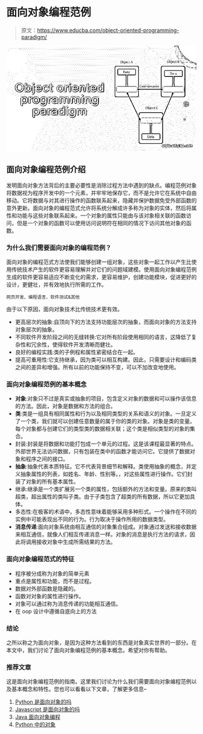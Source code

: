 # 面向对象编程范例

> 原文：<https://www.educba.com/object-oriented-programming-paradigm/>

![Object oriented programming paradigm](img/ba1a5253f1b0e2f41c8587dc9e7d5c20.png)



## 面向对象编程范例介绍

发明面向对象方法背后的主要必要性是消除过程方法中遇到的缺点。编程范例对象将数据视为程序开发中的一个元素，并牢牢地保存它，而不是允许它在系统中自由移动。它将数据与对其进行操作的函数联系起来，隐藏并保护数据免受外部函数的意外更新。面向对象的编程范式允许将系统分解成许多称为对象的实体，然后将属性和功能与这些对象联系起来。一个对象的属性只能由与该对象相关联的函数访问，但是一个对象的函数可以使用访问说明符在相同的情况下访问其他对象的函数。

### 为什么我们需要面向对象的编程范例？

面向对象的编程范式方法使我们能够创建一组对象，这些对象一起工作以产生比使用传统技术产生的软件更容易理解并对它们的问题域建模。使用面向对象编程范例生成的软件更容易适应不断变化的需求，更容易维护，创建功能模块，促进更好的设计，更健壮，并有效地执行所需的工作。

<small>网页开发、编程语言、软件测试&其他</small>

由于以下原因，面向对象技术比传统技术更有效。

*   更高层次的抽象:自顶向下的方法支持功能层次的抽象，而面向对象的方法支持对象层次的抽象。
*   不同软件开发阶段之间的无缝转换:它对所有阶段使用相同的语言，这降低了复杂性和冗余性，使得软件开发清晰而健壮。
*   良好的编程实践:类的子例程和属性紧密结合在一起。
*   提高可重用性:它支持继承，因为类可以相互构建。因此，只需要设计和编码类之间的差异和增强。所有以前的功能保持不变，可以不加改变地使用。

### 面向对象编程范例的基本概念

*   **对象**:对象只不过是真实或抽象的项目，包含定义对象的数据和可以操作该信息的方法。因此，对象是数据和方法的组合。
*   **类**:类是一组具有相同属性和行为以及相同类型的关系和语义的对象。一旦定义了一个类，我们就可以创建任意数量的属于你的类的对象。对象是类的变量。每个对象都与创建它们的类型类的数据相关联；这个类是相似类型的对象的集合。
*   封装:封装是将数据和功能打包成一个单元的过程。这是该课程最显著的特点。外部世界无法访问数据，只有包装在类中的函数才能访问它。它提供了数据对象和程序之间的接口。
*   **抽象**:抽象代表本质特征。它不代表背景细节和解释。类使用抽象的概念，并定义抽象属性的列表，如姓名、年龄、性别等。，对这些属性进行操作。它们封装了对象的所有基本属性。
*   继承:继承是一个类扩展另一个类的属性，包括额外的方法和变量。原来的类叫超类，超出属性的类叫子类。由于子类包含了超类的所有数据，所以它更加具体。
*   多态性:在极客的术语中，多态性意味着能够采用多种形式。一个操作在不同的实例中可能表现出不同的行为。行为取决于操作所用的数据类型。
*   **消息传递**:面向对象系统由相互通信的对象集合组成。对象通过发送和接收数据来相互通信，就像人们相互传递消息一样。对象的消息是执行方法的请求，因此将调用接收对象中生成所需结果的方法。

### 面向对象编程范式的特征

*   程序被分成称为对象的简单元素
*   重点是属性和功能，而不是过程。
*   数据对外部函数是隐藏的。
*   函数对对象的属性进行操作。
*   对象可以通过称为消息传递的功能相互通信。
*   在 oop 设计中遵循自底向上的方法

### 结论

之所以称之为面向对象，是因为这种方法看到的东西是对象真实世界的一部分。在本文中，我们讨论了面向对象编程范例的基本概念。希望对你有帮助。

### 推荐文章

这是面向对象编程范例的指南。这里我们讨论为什么我们需要面向对象编程范例以及基本概念和特性。您也可以看看以下文章，了解更多信息–

1.  [Python 是面向对象的吗](https://www.educba.com/is-python-object-oriented/)
2.  [Javascript 是面向对象的吗](https://www.educba.com/is-javascript-object-oriented/)
3.  [Java 面向对象编程](https://www.educba.com/object-oriented-programming-in-java/)
4.  [Python 中的对象](https://www.educba.com/object-in-python/)





